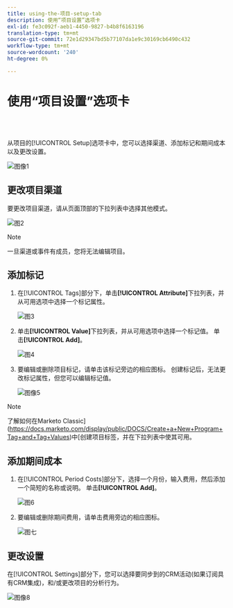 ```yaml
---
title: using-the-项目-setup-tab
description: 使用“项目设置”选项卡
exl-id: fe3c092f-aeb1-4450-9827-b4b8f6163196
translation-type: tm+mt
source-git-commit: 72e1d29347bd5b77107da1e9c30169cb6490c432
workflow-type: tm+mt
source-wordcount: '240'
ht-degree: 0%

---
```


# 使用“项目设置”选项卡

<br> 

从项目的[!UICONTROL Setup]选项卡中，您可以选择渠道、添加标记和期间成本以及更改设置。

![图像1](/help/sky/assets/programs/using-the-program-setup-tab/using-the-program-setup-tab-1.png)

## 更改项目渠道

要更改项目渠道，请从页面顶部的下拉列表中选择其他模式。

![图2](/help/sky/assets/programs/using-the-program-setup-tab/using-the-program-setup-tab-2.png)

>[!NOTE]
>
>一旦渠道或事件有成员，您将无法编辑项目。

## 添加标记

1. 在[!UICONTROL Tags]部分下，单击&#x200B;**[!UICONTROL Attribute]**&#x200B;下拉列表，并从可用选项中选择一个标记属性。

   ![图3](/help/sky/assets/programs/using-the-program-setup-tab/using-the-program-setup-tab-3.png)

1. 单击&#x200B;**[!UICONTROL Value]**&#x200B;下拉列表，并从可用选项中选择一个标记值。 单击&#x200B;**[!UICONTROL Add]**。

   ![图4](/help/sky/assets/programs/using-the-program-setup-tab/using-the-program-setup-tab-4.png)

1. 要编辑或删除项目标记，请单击该标记旁边的相应图标。 创建标记后，无法更改标记属性，但您可以编辑标记值。

   ![图像5](/help/sky/assets/programs/using-the-program-setup-tab/using-the-program-setup-tab-5.png)

>[!NOTE]
>
>了解如何在Marketo Classic](https://docs.marketo.com/display/public/DOCS/Create+a+New+Program+Tag+and+Tag+Values)中[创建项目标签，并在下拉列表中使其可用。

## 添加期间成本

1. 在[!UICONTROL Period Costs]部分下，选择一个月份，输入费用，然后添加一个简短的名称或说明。 单击&#x200B;**[!UICONTROL Add]**。

   ![图6](/help/sky/assets/programs/using-the-program-setup-tab/using-the-program-setup-tab-6.png)

1. 要编辑或删除期间费用，请单击费用旁边的相应图标。

   ![图七](/help/sky/assets/programs/using-the-program-setup-tab/using-the-program-setup-tab-7.png)

## 更改设置

在[!UICONTROL Settings]部分下，您可以选择要同步到的CRM活动(如果订阅具有CRM集成)，和/或更改项目的分析行为。

![图像8](/help/sky/assets/programs/using-the-program-setup-tab/using-the-program-setup-tab-8.png)
